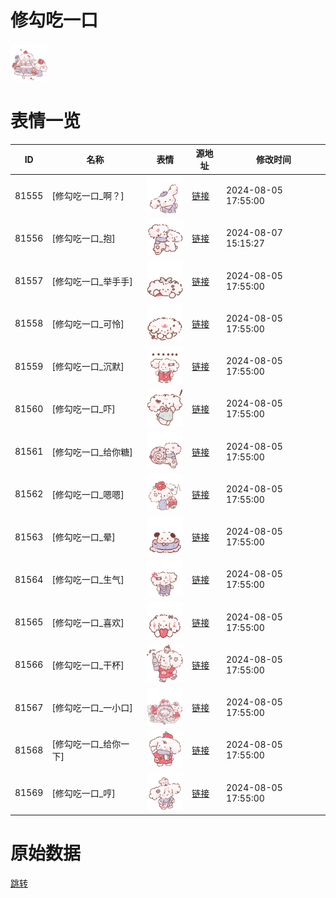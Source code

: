 # 修勾吃一口

<img src="./cover.png" height="60" alt="cover" />

# 表情一览

|ID|名称|表情|源地址|修改时间|
|----|----|----|----|----|
|81555|[修勾吃一口_啊？]|<img src="./pic/081555_%5B修勾吃一口_啊？%5D.png" height="60" alt="啊？"/>|[链接](https://i0.hdslb.com/bfs/garb/808e442a0c174930074920ffe3b43afee2367a60.png)|2024-08-05 17:55:00|
|81556|[修勾吃一口_抱]|<img src="./pic/081556_%5B修勾吃一口_抱%5D.png" height="60" alt="抱"/>|[链接](https://i0.hdslb.com/bfs/garb/289268a621872f0099267c4f75062dc40ce6eb1d.png)|2024-08-07 15:15:27|
|81557|[修勾吃一口_举手手]|<img src="./pic/081557_%5B修勾吃一口_举手手%5D.png" height="60" alt="举手手"/>|[链接](https://i0.hdslb.com/bfs/garb/ba2790c2792623f905f090cc75171dca291e7516.png)|2024-08-05 17:55:00|
|81558|[修勾吃一口_可怜]|<img src="./pic/081558_%5B修勾吃一口_可怜%5D.png" height="60" alt="可怜"/>|[链接](https://i0.hdslb.com/bfs/garb/da2db59d1fc5a30d14c2b210dfbeda602e18f94d.png)|2024-08-05 17:55:00|
|81559|[修勾吃一口_沉默]|<img src="./pic/081559_%5B修勾吃一口_沉默%5D.png" height="60" alt="沉默"/>|[链接](https://i0.hdslb.com/bfs/garb/715b1abd2a7aa5d2d722c144b79bce86fb9981b7.png)|2024-08-05 17:55:00|
|81560|[修勾吃一口_吓]|<img src="./pic/081560_%5B修勾吃一口_吓%5D.png" height="60" alt="吓"/>|[链接](https://i0.hdslb.com/bfs/garb/064d39d15d4b8c507212158c1d6a94c4cb64f3ff.png)|2024-08-05 17:55:00|
|81561|[修勾吃一口_给你糖]|<img src="./pic/081561_%5B修勾吃一口_给你糖%5D.png" height="60" alt="给你糖"/>|[链接](https://i0.hdslb.com/bfs/garb/f6dc72934781daad6ddb09c7888f1965f732de9e.png)|2024-08-05 17:55:00|
|81562|[修勾吃一口_嗯嗯]|<img src="./pic/081562_%5B修勾吃一口_嗯嗯%5D.png" height="60" alt="嗯嗯"/>|[链接](https://i0.hdslb.com/bfs/garb/266c7311e88f7558819115dd7150dccd11de4ff3.png)|2024-08-05 17:55:00|
|81563|[修勾吃一口_晕]|<img src="./pic/081563_%5B修勾吃一口_晕%5D.png" height="60" alt="晕"/>|[链接](https://i0.hdslb.com/bfs/garb/7b978eb405793cd2e40f5cd19c6a708c57f2311f.png)|2024-08-05 17:55:00|
|81564|[修勾吃一口_生气]|<img src="./pic/081564_%5B修勾吃一口_生气%5D.png" height="60" alt="生气"/>|[链接](https://i0.hdslb.com/bfs/garb/ba9dcfb44de5ebd73fc5241983da0a51b402acc0.png)|2024-08-05 17:55:00|
|81565|[修勾吃一口_喜欢]|<img src="./pic/081565_%5B修勾吃一口_喜欢%5D.png" height="60" alt="喜欢"/>|[链接](https://i0.hdslb.com/bfs/garb/6eaafdab58fe3ec58f4a94a43dfc342722a86bd5.png)|2024-08-05 17:55:00|
|81566|[修勾吃一口_干杯]|<img src="./pic/081566_%5B修勾吃一口_干杯%5D.png" height="60" alt="干杯"/>|[链接](https://i0.hdslb.com/bfs/garb/03495beec7da70cb46321b5327b0dd7b3fc90c4f.png)|2024-08-05 17:55:00|
|81567|[修勾吃一口_一小口]|<img src="./pic/081567_%5B修勾吃一口_一小口%5D.png" height="60" alt="一小口"/>|[链接](https://i0.hdslb.com/bfs/garb/a5f0d69c7e9c7e401d84677b2500789b168b9655.png)|2024-08-05 17:55:00|
|81568|[修勾吃一口_给你一下]|<img src="./pic/081568_%5B修勾吃一口_给你一下%5D.png" height="60" alt="给你一下"/>|[链接](https://i0.hdslb.com/bfs/garb/42737adb8415a4dec42673a1dac6446c0e570e37.png)|2024-08-05 17:55:00|
|81569|[修勾吃一口_哼]|<img src="./pic/081569_%5B修勾吃一口_哼%5D.png" height="60" alt="哼"/>|[链接](https://i0.hdslb.com/bfs/garb/ca4bdc74b97d06fef24b3b20bdc11727684d2175.png)|2024-08-05 17:55:00|

# 原始数据

[跳转](./raw.json)

